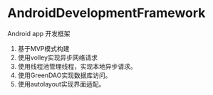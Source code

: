 # AndroidDevelopmentFramework
Android app 开发框架</br>
1. 基于MVP模式构建</br>
2. 使用volley实现异步网络请求</br>
3. 使用线程池管理线程，实现本地异步请求。</br>
4. 使用GreenDAO实现数据库访问。</br>
5. 使用autolayout实现界面适配。</br>